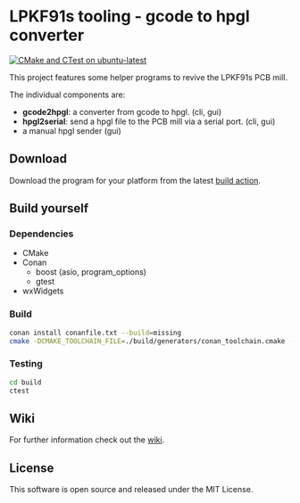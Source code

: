 # LPKF91s tooling - gcode to hpgl converter

[![CMake and CTest on ubuntu-latest](https://github.com/314rs/lpkf91s/actions/workflows/cmake.yml/badge.svg)](https://github.com/314rs/lpkf91s/actions/workflows/cmake.yml)

This project features some helper programs to revive the LPKF91s PCB mill.

The individual components are:

- __gcode2hpgl__: a converter from gcode to hpgl. (cli, gui)
- __hpgl2serial__: send a hpgl file to the PCB mill via a serial port. (cli, gui)
- a manual hpgl sender (gui)

## Download

Download the program for your platform from the latest [build action](https://github.com/314rs/lpkf91s/actions/workflows/cmake.yml).

## Build yourself

### Dependencies

- CMake
- Conan
  - boost (asio, program_options)
  - gtest
- wxWidgets

### Build

```sh
conan install conanfile.txt --build=missing
cmake -DCMAKE_TOOLCHAIN_FILE=./build/generators/conan_toolchain.cmake -S. -B./build -G "YourGeneratorHere"
```

### Testing

```sh
cd build
ctest
```

## Wiki

For further information check out the [wiki](https://github.com/314rs/lpkf91s/wiki).

## License

This software is open source and released under the MIT License.
